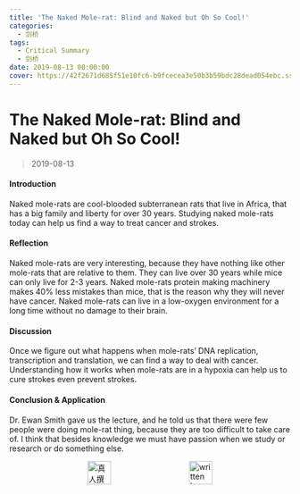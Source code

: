 ```yaml
---
title: 'The Naked Mole-rat: Blind and Naked but Oh So Cool!'
categories:
  - 剑桥
tags:
  - Critical Summary
  - 剑桥
date: 2019-08-13 00:00:00
cover: https://42f2671d685f51e10fc6-b9fcecea3e50b3b59bdc28dead054ebc.ssl.cf5.rackcdn.com/illustrations/science_fqhl.svg
---
```


# The Naked Mole-rat: Blind and Naked but Oh So Cool!

> 2019-08-13

#### Introduction

Naked mole-rats are cool-blooded subterranean rats that live in Africa, that has a big family and liberty for over 30 years. Studying naked mole-rats today can help us find a way to treat cancer and strokes.

#### Reflection

Naked mole-rats are very interesting, because they have nothing like other mole-rats that are relative to them. They can live over 30 years while mice can only live for 2-3 years. Naked mole-rats protein making machinery makes 40% less mistakes than mice, that is the reason why they will never have cancer. Naked mole-rats can live in a low-oxygen environment for a long time without no damage to their brain.

#### Discussion

Once we figure out what happens when mole-rats’ DNA replication, transcription and translation, we can find a way to deal with cancer. Understanding how it works when mole-rats are in a hypoxia can help us to cure strokes even prevent strokes.

#### Conclusion & Application

Dr. Ewan Smith gave us the lecture, and he told us that there were few people were doing mole-rat thing, because they are too difficult to take care of. I think that besides knowledge we must have passion when we study or research or do something else.

<div style="display: flex;align-items: center;justify-content: space-evenly;">
  <img src="https://mirror.ghproxy.com/https://raw.githubusercontent.com/L1cardo/l1cardo.github.io/blog/themes/butterfly/source/img/notbyai_cn.png" alt="真人撰写" style="height: 42px;">
  <img src="https://mirror.ghproxy.com/https://raw.githubusercontent.com/L1cardo/l1cardo.github.io/blog/themes/butterfly/source/img/notbyai_en.png" alt="written by human" style="height: 42px;">
</div>
